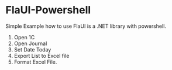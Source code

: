# FlaUI-Powershell
Simple Example how to use FlaUI is a .NET library with powershell.
1. Open 1C
2. Open Journal
3. Set Date Today
4. Export List to Excel file
5. Format Excel File.
